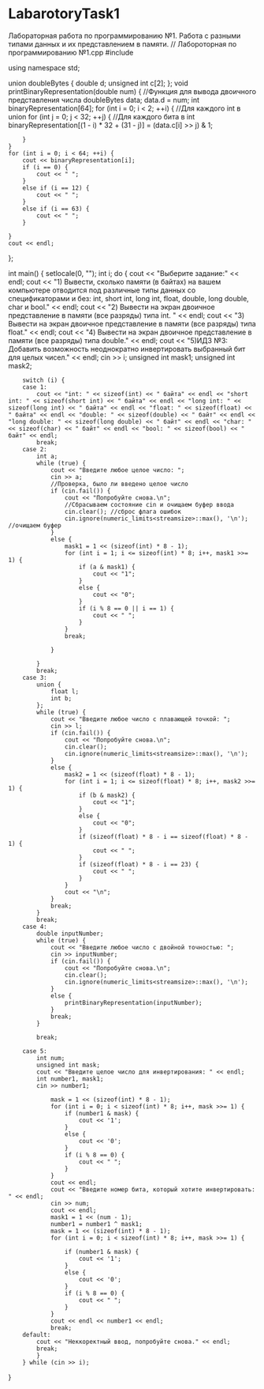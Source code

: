 # LabarotoryTask1
Лабораторная работа по программированию №1. Работа с разными типами данных и их представлением в памяти.
// Лабороторная по программированию №1.cpp
#include <iostream>


using namespace std;

union doubleBytes {
    double d;
    unsigned int c[2];
};
void printBinaryRepresentation(double num) { //Функция для вывода двоичного представления числа
    doubleBytes data;
    data.d = num;
    int binaryRepresentation[64];
    for (int i = 0; i < 2; ++i) { //Для каждого int в union
        for (int j = 0; j < 32; ++j) { //Для каждого бита в int
            binaryRepresentation[(1 - i) * 32 + (31 - j)] = (data.c[i] >> j) & 1;

        }
    }
    for (int i = 0; i < 64; ++i) {
        cout << binaryRepresentation[i];
        if (i == 0) {
            cout << " ";
        }
        else if (i == 12) {
            cout << " ";
        }
        else if (i == 63) {
            cout << " ";
        }

    }
    cout << endl;
};



int main()
{
    setlocale(0, "");
    int i;
    do {
        cout << "Выберите задание:" << endl;
        cout << "1) Вывести, сколько памяти (в байтах) на вашем компьютере отводится под различные типы данных со спецификаторами и без: int, short int, long int, float, double, long double, char и bool." << endl;
        cout << "2) Вывести на экран двоичное представление в памяти (все разряды) типа int. " << endl;
        cout << "3) Вывести на экран двоичное представление в памяти (все разряды) типа float." << endl;
        cout << "4) Вывести на экран двоичное представление в памяти (все разряды) типа double." << endl;
        cout << "5)ИДЗ №3: Добавить возможность неоднократно инвертировать выбранный бит для целых чисел." << endl;
        cin >> i;
        unsigned int mask1;
        unsigned int mask2;



        switch (i) {
        case 1:
            cout << "int: " << sizeof(int) << " байта" << endl << "short int: " << sizeof(short int) << " байта" << endl << "long int: " << sizeof(long int) << " байта" << endl << "float: " << sizeof(float) << " байта" << endl << "double: " << sizeof(double) << " байт" << endl << "long double: " << sizeof(long double) << " байт" << endl << "char: " << sizeof(char) << " байт" << endl << "bool: " << sizeof(bool) << " байт" << endl;
            break;
        case 2:
            int a;
            while (true) {
                cout << "Введите любое целое число: ";
                cin >> a;
                //Проверка, было ли введено целое число
                if (cin.fail()) {
                    cout << "Попробуйте снова.\n";
                    //Сбрасываем состояние cin и очищаем буфер ввода
                    cin.clear(); //сброс флага ошибок
                    cin.ignore(numeric_limits<streamsize>::max(), '\n'); //очищаем буфер
                }
                else {
                    mask1 = 1 << (sizeof(int) * 8 - 1);
                    for (int i = 1; i <= sizeof(int) * 8; i++, mask1 >>= 1) {
                        if (a & mask1) {
                            cout << "1";
                        }
                        else {
                            cout << "0";
                        }
                        if (i % 8 == 0 || i == 1) {
                            cout << " ";
                        }
                    }
                    break;

                }

            }
            break;
        case 3:
            union {
                float l;
                int b;
            };
            while (true) {
                cout << "Введите любое число с плавающей точкой: ";
                cin >> l;
                if (cin.fail()) {
                    cout << "Попробуйте снова.\n";
                    cin.clear();
                    cin.ignore(numeric_limits<streamsize>::max(), '\n');
                }
                else {
                    mask2 = 1 << (sizeof(float) * 8 - 1);
                    for (int i = 1; i <= sizeof(float) * 8; i++, mask2 >>= 1) {
                        if (b & mask2) {
                            cout << "1";
                        }
                        else {
                            cout << "0";
                        }
                        if (sizeof(float) * 8 - i == sizeof(float) * 8 - 1) {
                            cout << " ";
                        }
                        if (sizeof(float) * 8 - i == 23) {
                            cout << " ";
                        }
                    }
                    cout << "\n";
                }
                break;
            }
            break;
        case 4:
            double inputNumber;
            while (true) {
                cout << "Введите любое число с двойной точностью: ";
                cin >> inputNumber;
                if (cin.fail()) {
                    cout << "Попробуйте снова.\n";
                    cin.clear();
                    cin.ignore(numeric_limits<streamsize>::max(), '\n');
                }
                else {
                    printBinaryRepresentation(inputNumber);
                }
                break;
            }

            break;

        case 5:
            int num;
            unsigned int mask;
            cout << "Введите целое число для инвертирования: " << endl;
            int number1, mask1;
            cin >> number1;
            
                mask = 1 << (sizeof(int) * 8 - 1);
                for (int i = 0; i < sizeof(int) * 8; i++, mask >>= 1) {
                    if (number1 & mask) {
                        cout << '1';
                    }
                    else {
                        cout << '0';
                    }
                    if (i % 8 == 0) {
                        cout << " ";
                    }
                }
                cout << endl;
                cout << "Введите номер бита, который хотите инвертировать: " << endl;
                cin >> num;
                cout << endl;
                mask1 = 1 << (num - 1);
                number1 = number1 ^ mask1;
                mask = 1 << (sizeof(int) * 8 - 1);
                for (int i = 0; i < sizeof(int) * 8; i++, mask >>= 1) {

                    if (number1 & mask) {
                        cout << '1';
                    }
                    else {
                        cout << '0';
                    }
                    if (i % 8 == 0) {
                        cout << " ";
                    }
                }
                cout << endl << number1 << endl;
                break;
        default:
            cout << "Неккоректный ввод, попробуйте снова." << endl;
            break;
            }
        } while (cin >> i);    
}
